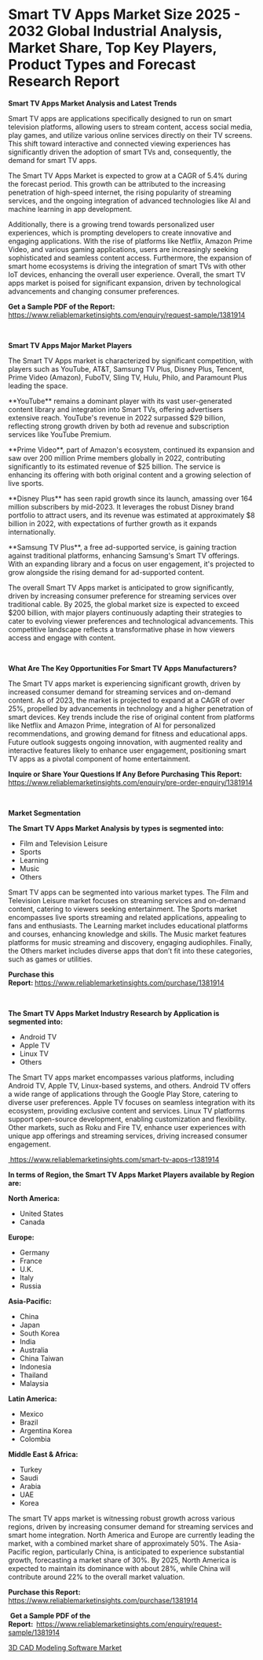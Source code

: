 <p><h1>Smart TV Apps Market Size 2025 - 2032 Global Industrial Analysis, Market Share, Top Key Players, Product Types and Forecast Research Report</h1></p><p><strong>Smart TV Apps Market Analysis and Latest Trends</strong></p>
<p><p>Smart TV apps are applications specifically designed to run on smart television platforms, allowing users to stream content, access social media, play games, and utilize various online services directly on their TV screens. This shift toward interactive and connected viewing experiences has significantly driven the adoption of smart TVs and, consequently, the demand for smart TV apps. </p><p>The Smart TV Apps Market is expected to grow at a CAGR of 5.4% during the forecast period. This growth can be attributed to the increasing penetration of high-speed internet, the rising popularity of streaming services, and the ongoing integration of advanced technologies like AI and machine learning in app development. </p><p>Additionally, there is a growing trend towards personalized user experiences, which is prompting developers to create innovative and engaging applications. With the rise of platforms like Netflix, Amazon Prime Video, and various gaming applications, users are increasingly seeking sophisticated and seamless content access. Furthermore, the expansion of smart home ecosystems is driving the integration of smart TVs with other IoT devices, enhancing the overall user experience. Overall, the smart TV apps market is poised for significant expansion, driven by technological advancements and changing consumer preferences.</p></p>
<p><strong>Get a Sample PDF of the Report:&nbsp;</strong> <a href="https://www.reliablemarketinsights.com/enquiry/request-sample/1381914?utm_campaign=2566&utm_medium=2&utm_source=Github&utm_content=ia&utm_term=09032025&utm_id=smart-tv-apps">https://www.reliablemarketinsights.com/enquiry/request-sample/1381914</a></p>
<p>&nbsp;</p>
<p><strong>Smart TV Apps Major Market Players</strong></p>
<p><p>The Smart TV Apps market is characterized by significant competition, with players such as YouTube, AT&T, Samsung TV Plus, Disney Plus, Tencent, Prime Video (Amazon), FuboTV, Sling TV, Hulu, Philo, and Paramount Plus leading the space. </p><p>**YouTube** remains a dominant player with its vast user-generated content library and integration into Smart TVs, offering advertisers extensive reach. YouTube's revenue in 2022 surpassed $29 billion, reflecting strong growth driven by both ad revenue and subscription services like YouTube Premium.</p><p>**Prime Video**, part of Amazon's ecosystem, continued its expansion and saw over 200 million Prime members globally in 2022, contributing significantly to its estimated revenue of $25 billion. The service is enhancing its offering with both original content and a growing selection of live sports.</p><p>**Disney Plus** has seen rapid growth since its launch, amassing over 164 million subscribers by mid-2023. It leverages the robust Disney brand portfolio to attract users, and its revenue was estimated at approximately $8 billion in 2022, with expectations of further growth as it expands internationally.</p><p>**Samsung TV Plus**, a free ad-supported service, is gaining traction against traditional platforms, enhancing Samsung's Smart TV offerings. With an expanding library and a focus on user engagement, it's projected to grow alongside the rising demand for ad-supported content.</p><p>The overall Smart TV Apps market is anticipated to grow significantly, driven by increasing consumer preference for streaming services over traditional cable. By 2025, the global market size is expected to exceed $200 billion, with major players continuously adapting their strategies to cater to evolving viewer preferences and technological advancements. This competitive landscape reflects a transformative phase in how viewers access and engage with content.</p></p>
<p>&nbsp;</p>
<p><strong>What Are The Key Opportunities For Smart TV Apps Manufacturers?</strong></p>
<p><p>The Smart TV apps market is experiencing significant growth, driven by increased consumer demand for streaming services and on-demand content. As of 2023, the market is projected to expand at a CAGR of over 25%, propelled by advancements in technology and a higher penetration of smart devices. Key trends include the rise of original content from platforms like Netflix and Amazon Prime, integration of AI for personalized recommendations, and growing demand for fitness and educational apps. Future outlook suggests ongoing innovation, with augmented reality and interactive features likely to enhance user engagement, positioning smart TV apps as a pivotal component of home entertainment.</p></p>
<p><strong>Inquire or Share Your Questions If Any Before Purchasing This Report:</strong> <a href="https://www.reliablemarketinsights.com/enquiry/pre-order-enquiry/1381914?utm_campaign=2566&utm_medium=2&utm_source=Github&utm_content=ia&utm_term=09032025&utm_id=smart-tv-apps">https://www.reliablemarketinsights.com/enquiry/pre-order-enquiry/1381914</a></p>
<p>&nbsp;</p>
<p><strong>Market Segmentation</strong></p>
<p><strong>The Smart TV Apps Market Analysis by types is segmented into:</strong></p>
<p><ul><li>Film and Television Leisure</li><li>Sports</li><li>Learning</li><li>Music</li><li>Others</li></ul></p>
<p><p>Smart TV apps can be segmented into various market types. The Film and Television Leisure market focuses on streaming services and on-demand content, catering to viewers seeking entertainment. The Sports market encompasses live sports streaming and related applications, appealing to fans and enthusiasts. The Learning market includes educational platforms and courses, enhancing knowledge and skills. The Music market features platforms for music streaming and discovery, engaging audiophiles. Finally, the Others market includes diverse apps that don’t fit into these categories, such as games or utilities.</p></p>
<p><strong>Purchase this Report:&nbsp;</strong><a href="https://www.reliablemarketinsights.com/purchase/1381914?utm_campaign=2566&utm_medium=2&utm_source=Github&utm_content=ia&utm_term=09032025&utm_id=smart-tv-apps">https://www.reliablemarketinsights.com/purchase/1381914</a></p>
<p>&nbsp;</p>
<p><strong>The Smart TV Apps Market Industry Research by Application is segmented into:</strong></p>
<p><ul><li>Android TV</li><li>Apple TV</li><li>Linux TV</li><li>Others</li></ul></p>
<p><p>The Smart TV apps market encompasses various platforms, including Android TV, Apple TV, Linux-based systems, and others. Android TV offers a wide range of applications through the Google Play Store, catering to diverse user preferences. Apple TV focuses on seamless integration with its ecosystem, providing exclusive content and services. Linux TV platforms support open-source development, enabling customization and flexibility. Other markets, such as Roku and Fire TV, enhance user experiences with unique app offerings and streaming services, driving increased consumer engagement.</p></p>
<p><a href="https://www.reliablemarketinsights.com/smart-tv-apps-r1381914?utm_campaign=2566&utm_medium=2&utm_source=Github&utm_content=ia&utm_term=09032025&utm_id=smart-tv-apps">&nbsp;https://www.reliablemarketinsights.com/smart-tv-apps-r1381914</a></p>
<p><strong>In terms of Region, the Smart TV Apps Market Players available by Region are:</strong></p>
<p>
    <p> <strong> North America: </strong>
        <ul>
            <li>United States</li>
            <li>Canada</li>
        </ul>
        </p> 
    <p> <strong> Europe: </strong>
        <ul>
            <li>Germany</li>
            <li>France</li>
            <li>U.K.</li>
            <li>Italy</li>
            <li>Russia</li>
        </ul>
        </p> 
    <p> <strong> Asia-Pacific: </strong>
        <ul>
            <li>China</li>
            <li>Japan</li>
            <li>South Korea</li>
            <li>India</li>
            <li>Australia</li>
            <li>China Taiwan</li>
            <li>Indonesia</li>
            <li>Thailand</li>
            <li>Malaysia</li>
        </ul>
        </p> 
    <p> <strong> Latin America: </strong>
        <ul>
            <li>Mexico</li>
            <li>Brazil</li>
            <li>Argentina Korea</li>
            <li>Colombia</li>
        </ul>
        </p> 
    <p> <strong> Middle East & Africa: </strong>
        <ul>
            <li>Turkey</li>
            <li>Saudi</li>
            <li>Arabia</li>
            <li>UAE</li>
            <li>Korea</li>
        </ul>
    </p>
    </p>
<p><p>The smart TV apps market is witnessing robust growth across various regions, driven by increasing consumer demand for streaming services and smart home integration. North America and Europe are currently leading the market, with a combined market share of approximately 50%. The Asia-Pacific region, particularly China, is anticipated to experience substantial growth, forecasting a market share of 30%. By 2025, North America is expected to maintain its dominance with about 28%, while China will contribute around 22% to the overall market valuation.</p></p>
<p><strong>Purchase this Report: </strong><a href="https://www.reliablemarketinsights.com/purchase/1381914?utm_campaign=2566&utm_medium=2&utm_source=Github&utm_content=ia&utm_term=09032025&utm_id=smart-tv-apps">https://www.reliablemarketinsights.com/purchase/1381914</a></p>
<p>&nbsp;<strong>Get a Sample PDF of the Report:&nbsp;&nbsp;</strong><a href="https://www.reliablemarketinsights.com/enquiry/request-sample/1381914?utm_campaign=2566&utm_medium=2&utm_source=Github&utm_content=ia&utm_term=09032025&utm_id=smart-tv-apps">https://www.reliablemarketinsights.com/enquiry/request-sample/1381914</a></p>
<p><strong></strong></p>
<p><p><a href="https://github.com/boitafbg/Market-Research-Report-List-1/blob/main/3d-cad-modeling-software-market.md?utm_campaign=2566&utm_medium=2&utm_source=Github&utm_content=ia&utm_term=09032025&utm_id=smart-tv-apps">3D CAD Modeling Software Market</a></p></p>